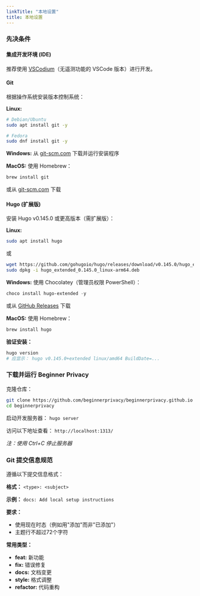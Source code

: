```yaml
---
linkTitle: "本地设置"
title: 本地设置
---
```

### 先决条件
#### 集成开发环境 (IDE)
推荐使用 [VSCodium](https://vscodium.com/)（无遥测功能的 VSCode 版本）进行开发。

#### Git
根据操作系统安装版本控制系统：

**Linux:**
```bash
# Debian/Ubuntu
sudo apt install git -y

# Fedora
sudo dnf install git -y
```

**Windows:**
从 [git-scm.com](https://git-scm.com/downloads/win) 下载并运行安装程序

**MacOS:**
使用 Homebrew：
```bash
brew install git
```
或从 [git-scm.com](https://git-scm.com/downloads/mac) 下载

#### Hugo (扩展版)
安装 Hugo v0.145.0 或更高版本（需扩展版）：

**Linux:**
```bash
sudo apt install hugo
```
或
```bash
wget https://github.com/gohugoio/hugo/releases/download/v0.145.0/hugo_extended_0.145.0_linux-arm64.deb
sudo dpkg -i hugo_extended_0.145.0_linux-arm64.deb
```

**Windows:**
使用 Chocolatey（管理员权限 PowerShell）：
```powershell
choco install hugo-extended -y
```
或从 [GitHub Releases](https://github.com/gohugoio/hugo/releases) 下载

**MacOS:**
使用 Homebrew：
```bash
brew install hugo
```

**验证安装：**
```bash
hugo version
# 应显示： hugo v0.145.0+extended linux/amd64 BuildDate=...
```

### 下载并运行 Beginner Privacy
克隆仓库：
```bash
git clone https://github.com/beginnerprivacy/beginnerprivacy.github.io
cd beginnerprivacy
```

启动开发服务器：
`hugo server`

访问以下地址查看：
`http://localhost:1313/`

*注：使用 Ctrl+C 停止服务器*

### Git 提交信息规范
遵循以下提交信息格式：

**格式：**
`<type>: <subject>`

**示例：**
`docs: Add local setup instructions`

**要求：**
- 使用现在时态（例如用"添加"而非"已添加"）
- 主题行不超过72个字符

**常用类型：**
- **feat:** 新功能
- **fix:** 错误修复
- **docs:** 文档变更
- **style:** 格式调整
- **refactor:** 代码重构